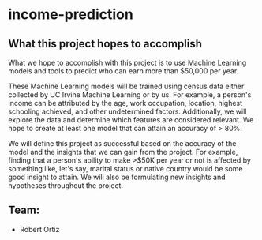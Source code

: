 ﻿# income-prediction
 
## What this project hopes to accomplish 
What we hope to accomplish with this project is to use Machine Learning models and tools to  predict who can earn more than $50,000 per year. 

These Machine Learning models will be trained using census data either collected by UC Irvine  Machine Learning or by us. For example, a person's income can be attributed by the age, work  occupation, location, highest schooling achieved, and other undetermined factors. Additionally,  we will explore the data and determine which features are considered relevant. We hope to  create at least one model that can attain an accuracy of > 80%. 

We will define this project as successful based on the accuracy of the model and the insights  that we can gain from the project. For example, finding that a person's ability to make >$50K  per year or not is affected by something like, let's say, marital status or native country would be  some good insight to attain. We will also be formulating new insights and hypotheses  throughout the project. 

 ## Team:
 * Robert Ortiz
